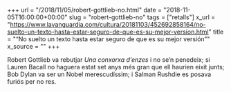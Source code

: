+++
url = "/2018/11/05/robert-gottlieb-no.html"
date = "2018-11-05T16:00:00+00:00"
slug = "robert-gottlieb-no"
tags = ["retalls"]
x_url = "https://www.lavanguardia.com/cultura/20181103/452692858164/no-suelto-un-texto-hasta-estar-seguro-de-que-es-su-mejor-version.html"
title = "“No suelto un texto hasta estar seguro de que es su mejor versión”"
x_source = ""
+++


Robert Gottlieb va rebutjar *Una conxorxa d’enzes* i no se’n penedeix; si Lauren Bacall no haguera estat set anys més gran que ell haurien eixit junts; Bob Dylan va ser un Nobel merescudíssim; i Salman Rushdie es posava furiós per no res.
